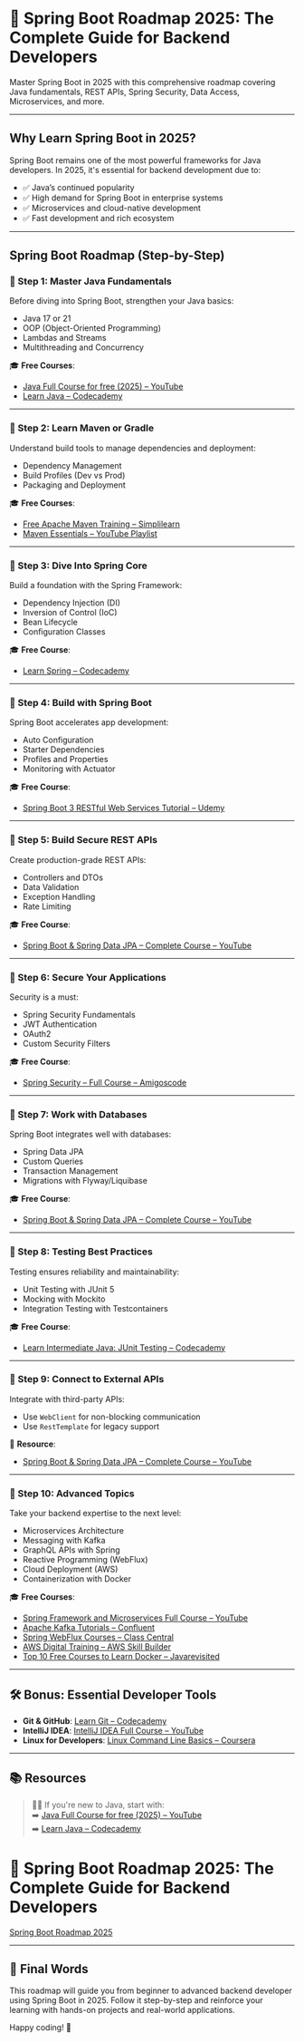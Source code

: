 # 🌱 Spring Boot Roadmap 2025: The Complete Guide for Backend Developers

Master Spring Boot in 2025 with this comprehensive roadmap covering Java fundamentals, REST APIs, Spring Security, Data Access, Microservices, and more.

---

## Why Learn Spring Boot in 2025?

Spring Boot remains one of the most powerful frameworks for Java developers. In 2025, it's essential for backend development due to:

- ✅ Java’s continued popularity
- ✅ High demand for Spring Boot in enterprise systems
- ✅ Microservices and cloud-native development
- ✅ Fast development and rich ecosystem

---

## Spring Boot Roadmap (Step-by-Step)

### 🔹 Step 1: Master Java Fundamentals

Before diving into Spring Boot, strengthen your Java basics:

- Java 17 or 21
- OOP (Object-Oriented Programming)
- Lambdas and Streams
- Multithreading and Concurrency

🎓 **Free Courses**:
- [Java Full Course for free (2025) – YouTube](https://www.youtube.com/watch?v=xTtL8E4LzTQ)
- [Learn Java – Codecademy](https://www.codecademy.com/learn/learn-java)

---

### 🔹 Step 2: Learn Maven or Gradle

Understand build tools to manage dependencies and deployment:

- Dependency Management
- Build Profiles (Dev vs Prod)
- Packaging and Deployment

🎓 **Free Courses**:
- [Free Apache Maven Training – Simplilearn](https://www.simplilearn.com/free-apache-maven-training-course-online-skillup)
- [Maven Essentials – YouTube Playlist](https://www.youtube.com/playlist?list=PLqq-6Pq4lTTbNRNqJE1XGnazm965uVMJT)

---

### 🔹 Step 3: Dive Into Spring Core

Build a foundation with the Spring Framework:

- Dependency Injection (DI)
- Inversion of Control (IoC)
- Bean Lifecycle
- Configuration Classes

🎓 **Free Course**:
- [Learn Spring – Codecademy](https://www.codecademy.com/learn/learn-spring)

---

### 🔹 Step 4: Build with Spring Boot

Spring Boot accelerates app development:

- Auto Configuration
- Starter Dependencies
- Profiles and Properties
- Monitoring with Actuator

🎓 **Free Course**:
- [Spring Boot 3 RESTful Web Services Tutorial – Udemy](https://www.udemy.com/course/spring-boot-restful-web-services-tutorial-free-course/)

---

### 🔹 Step 5: Build Secure REST APIs

Create production-grade REST APIs:

- Controllers and DTOs
- Data Validation
- Exception Handling
- Rate Limiting

🎓 **Free Course**:
- [Spring Boot & Spring Data JPA – Complete Course – YouTube](https://www.youtube.com/watch?v=5rNk7m_zlAg)

---

### 🔹 Step 6: Secure Your Applications

Security is a must:

- Spring Security Fundamentals
- JWT Authentication
- OAuth2
- Custom Security Filters

🎓 **Free Course**:
- [Spring Security – Full Course – Amigoscode](https://www.classcentral.com/course/youtube-spring-security-full-course-92918)

---

### 🔹 Step 7: Work with Databases

Spring Boot integrates well with databases:

- Spring Data JPA
- Custom Queries
- Transaction Management
- Migrations with Flyway/Liquibase

🎓 **Free Course**:
- [Spring Boot & Spring Data JPA – Complete Course – YouTube](https://www.youtube.com/watch?v=5rNk7m_zlAg)

---

### 🔹 Step 8: Testing Best Practices

Testing ensures reliability and maintainability:

- Unit Testing with JUnit 5
- Mocking with Mockito
- Integration Testing with Testcontainers

🎓 **Free Course**:
- [Learn Intermediate Java: JUnit Testing – Codecademy](https://www.codecademy.com/learn/learn-intermediate-java-junit-testing)

---

### 🔹 Step 9: Connect to External APIs

Integrate with third-party APIs:

- Use `WebClient` for non-blocking communication
- Use `RestTemplate` for legacy support

📘 **Resource**:
- [Spring Boot & Spring Data JPA – Complete Course – YouTube](https://www.youtube.com/watch?v=5rNk7m_zlAg)

---

### 🔹 Step 10: Advanced Topics

Take your backend expertise to the next level:

- Microservices Architecture  
- Messaging with Kafka  
- GraphQL APIs with Spring  
- Reactive Programming (WebFlux)  
- Cloud Deployment (AWS)  
- Containerization with Docker  

🎓 **Free Courses**:
- [Spring Framework and Microservices Full Course – YouTube](https://www.youtube.com/watch?v=Jl9OKQ92SJU)
- [Apache Kafka Tutorials – Confluent](https://www.confluent.io/blog/best-kafka-tutorials-examples-and-learning-resources/)
- [Spring WebFlux Courses – Class Central](https://www.classcentral.com/subject/spring-webflux)
- [AWS Digital Training – AWS Skill Builder](https://aws.amazon.com/training/digital/)
- [Top 10 Free Courses to Learn Docker – Javarevisited](https://javarevisited.blogspot.com/2018/02/10-free-docker-container-courses-for-Java-Developers.html)

---

## 🛠️ Bonus: Essential Developer Tools

- **Git & GitHub**: [Learn Git – Codecademy](https://www.codecademy.com/learn/learn-git)
- **IntelliJ IDEA**: [IntelliJ IDEA Full Course – YouTube](https://www.youtube.com/watch?v=yefmcX57Eyg)
- **Linux for Developers**: [Linux Command Line Basics – Coursera](https://www.coursera.org/learn/linux-command-line-basics)

---

## 📚 Resources

> 👨‍🏫 If you're new to Java, start with:  
> ➡️ [Java Full Course for free (2025) – YouTube](https://www.youtube.com/watch?v=xTtL8E4LzTQ)  
> ➡️ [Learn Java – Codecademy](https://www.codecademy.com/learn/learn-java)

# 🌱 Spring Boot Roadmap 2025: The Complete Guide for Backend Developers

[Spring Boot Roadmap 2025](Springboot%20roadmap.md)

---

## 🧠 Final Words

This roadmap will guide you from beginner to advanced backend developer using Spring Boot in 2025. Follow it step-by-step and reinforce your learning with hands-on projects and real-world applications.

Happy coding! 🚀

